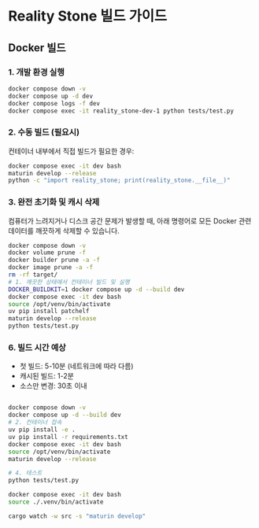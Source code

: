 # Reality Stone 빌드 가이드

## Docker 빌드


### 1. 개발 환경 실행

```bash
docker compose down -v
docker compose up -d dev
docker compose logs -f dev
docker compose exec -it reality_stone-dev-1 python tests/test.py
```

### 2. 수동 빌드 (필요시)

컨테이너 내부에서 직접 빌드가 필요한 경우:

```bash
docker compose exec -it dev bash
maturin develop --release
python -c "import reality_stone; print(reality_stone.__file__)"
```

### 3. 완전 초기화 및 캐시 삭제

컴퓨터가 느려지거나 디스크 공간 문제가 발생할 때, 아래 명령어로 모든 Docker 관련 데이터를 깨끗하게 삭제할 수 있습니다.

```bash
docker compose down -v
docker volume prune -f
docker builder prune -a -f
docker image prune -a -f
rm -rf target/
# 1. 깨끗한 상태에서 컨테이너 빌드 및 실행
DOCKER_BUILDKIT=1 docker compose up -d --build dev
docker compose exec -it dev bash
source /opt/venv/bin/activate
uv pip install patchelf 
maturin develop --release
python tests/test.py
```

### 6. 빌드 시간 예상
- 첫 빌드: 5-10분 (네트워크에 따라 다름)
- 캐시된 빌드: 1-2분
- 소스만 변경: 30초 이내

```bash

docker compose down -v
docker compose up -d --build dev
# 2. 컨테이너 접속
uv pip install -e .
uv pip install -r requirements.txt
docker compose exec -it dev bash
source /opt/venv/bin/activate
maturin develop --release

# 4. 테스트
python tests/test.py
```


```bash
docker compose exec -it dev bash
source ./.venv/bin/activate

cargo watch -w src -s "maturin develop"
```
